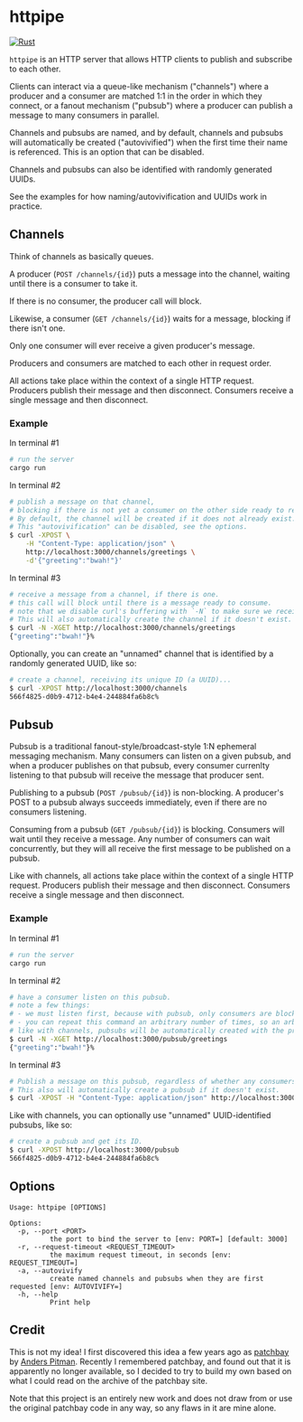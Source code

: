 # httpipe

[![Rust](https://github.com/ckampfe/httpipe/actions/workflows/rust.yml/badge.svg)](https://github.com/ckampfe/httpipe/actions/workflows/rust.yml)

`httpipe` is an HTTP server that allows HTTP clients to publish and subscribe to each other.

Clients can interact via a queue-like mechanism ("channels") where a producer and a consumer are matched 1:1 in the order in which they connect, or a fanout mechanism ("pubsub") where a producer can publish a message to many consumers in parallel.

Channels and pubsubs are named, and by default, channels and pubsubs will automatically be created ("autovivified") when the first time their name is referenced. This is an option that can be disabled.

Channels and pubsubs can also be identified with randomly generated UUIDs.

See the examples for how naming/autovivification and UUIDs work in practice.

## Channels 

Think of channels as basically queues.

A producer (`POST /channels/{id}`) puts a message into the channel, waiting until there is a consumer to take it.

If there is no consumer, the producer call will block.

Likewise, a consumer (`GET /channels/{id}`) waits for a message, blocking if there isn't one.

Only one consumer will ever receive a given producer's message.

Producers and consumers are matched to each other in request order.

All actions take place within the context of a single HTTP request.
Producers publish their message and then disconnect.
Consumers receive a single message and then disconnect.

### Example

In terminal #1

```sh
# run the server
cargo run
```

In terminal #2

```sh
# publish a message on that channel,
# blocking if there is not yet a consumer on the other side ready to receive it.
# By default, the channel will be created if it does not already exist.
# This "autovivification" can be disabled, see the options.
$ curl -XPOST \
    -H "Content-Type: application/json" \
    http://localhost:3000/channels/greetings \
    -d'{"greeting":"bwah!"}' 
```

In terminal #3

```sh
# receive a message from a channel, if there is one.
# this call will block until there is a message ready to consume.
# note that we disable curl's buffering with `-N` to make sure we receive the full response immediately.
# This will also automatically create the channel if it doesn't exist.
$ curl -N -XGET http://localhost:3000/channels/greetings
{"greeting":"bwah!"}%    
```

Optionally, you can create an "unnamed" channel that is identified by a randomly generated UUID, like so:

```sh
# create a channel, receiving its unique ID (a UUID)...
$ curl -XPOST http://localhost:3000/channels
566f4825-d0b9-4712-b4e4-244884fa6b8c%
```

## Pubsub

Pubsub is a traditional fanout-style/broadcast-style 1:N ephemeral messaging mechanism.
Many consumers can listen on a given pubsub, and when a producer publishes on that pubsub,
every consumer currenlty listening to that pubsub will receive the message that producer sent.

Publishing to a pubsub (`POST /pubsub/{id}`) is non-blocking. A producer's POST to a pubsub always succeeds immediately,
even if there are no consumers listening.

Consuming from a pubsub (`GET /pubsub/{id}`) is blocking. Consumers will wait until they receive
a message. Any number of consumers can wait concurrently, but they will all receive the first
message to be published on a pubsub.

Like with channels, all actions take place within the context of a single HTTP request.
Producers publish their message and then disconnect.
Consumers receive a single message and then disconnect.

### Example

In terminal #1

```sh
# run the server
cargo run
```

In terminal #2

```sh
# have a consumer listen on this pubsub.
# note a few things:
# - we must listen first, because with pubsub, only consumers are blocking
# - you can repeat this command an arbitrary number of times, so an arbitrary number of clients can listen on this pubsub simultaneously, and all of them will receive the first message published after they connect
# like with channels, pubsubs will be automatically created with the provided name, or used if they already exist
$ curl -N -XGET http://localhost:3000/pubsub/greetings
{"greeting":"bwah!"}%    
```

In terminal #3

```sh
# Publish a message on this pubsub, regardless of whether any consumers are listening.
# This also will automatically create a pubsub if it doesn't exist.
$ curl -XPOST -H "Content-Type: application/json" http://localhost:3000/pubsub/greetings -d'{"greeting":"bwah!"}' 
```

Like with channels, you can optionally use "unnamed" UUID-identified pubsubs, like so:

```sh
# create a pubsub and get its ID.
$ curl -XPOST http://localhost:3000/pubsub
566f4825-d0b9-4712-b4e4-244884fa6b8c%
```

## Options

```
Usage: httpipe [OPTIONS]

Options:
  -p, --port <PORT>
          the port to bind the server to [env: PORT=] [default: 3000]
  -r, --request-timeout <REQUEST_TIMEOUT>
          the maximum request timeout, in seconds [env: REQUEST_TIMEOUT=]
  -a, --autovivify
          create named channels and pubsubs when they are first requested [env: AUTOVIVIFY=]
  -h, --help
          Print help
```

## Credit

This is not my idea! I first discovered this idea a few years ago as [patchbay](https://web.archive.org/web/20241105063704/https://patchbay.pub/) by [Anders Pitman](https://github.com/anderspitman). Recently I remembered patchbay, and found out that it is apparently no longer available, so I decided to try to build my own based on what I could read on the archive of the patchbay site.

Note that this project is an entirely new work and does not draw from or use the original patchbay code in any way, so any flaws in it are mine alone.
